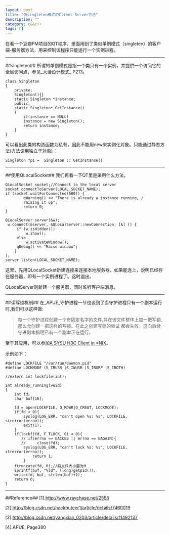 ```yaml
---
layout: post
title: "仿singleten模式的Client-Server方法"
description: ""
category: c&&c++
tags: []
---
```


在看一个豆瓣FM项目的QT程序。里面用到了类似单例模式（singleten）的客户端-服务器方法，用来控制该程序只能运行一个实例进程。

------------------------------------------------
##singleten##
所谓的单例模式是指一个类只有一个实例，并提供一个访问它的全局访问点，参见_大话设计模式_ P213。

```
class Singleton
{
    private:
    Singleton(){}
    static Singleton *instance;
    public:
    static Singleton* GetInstance()
    {
        if(instance == NULL)
        instance = new Singleton();
        return instance;
    }
}
```

可以看出此类的构造函数为私有，因此不能用new来实例化对象。只能通过静态方法(方法调用独立于对象)：

` Singleton *p1 =  Singleton :: GetInstance() `

------------------------------------------------
##使用QLocalSocket##
我们再看一下QT里是采用什么方法。

```
QLocalSocket socket;//Connect to the local server
socket.connectToServer(LOCAL_SOCKET_NAME);
if (socket.waitForConnected(500)) {
        qWarning() << "There is already a instance running, /
        raising it up";
        return 0;
}

QLocalServer server(&w);
 w.connect(&server, &QLocalServer::newConnection, [&] () {
     if (w.isHidden())
         w.show();
     else
         w.activateWindow();
     qDebug() << "Raise window";
    }
);
server.listen(LOCAL_SOCKET_NAME);

```

这里，先用QLocalSocket新建连接来连接本地服务器，如果能连上，说明已经存在服务器，即有一个实例进程了。这时退出。

QLocalServer则新建一个服务器，同时监听客户端消息。

---------------------------------------------------

##读写锁机制##
在_APUE_守护进程一节也谈到了当守护进程只有一个副本运行时,我们可以这样做:

> 每一个守护进程创建一个有固定名字的文件,并在该文件整体上加一把写锁,那么允创建一把这样的写锁。在此之创建写锁的尝试
都会失败，这向后续守进副本指明已有一个副本正在运行。

至于其应用，可以参加[A SYSU H3C Client in *NIX](https://github.com/zonyitoo/sysuh3c/blob/cpp0x/src/main.cpp)。

示例如下：

```
#define LOCKFILE "/var/run/daemon.pid"
#define LOCKMODE (S_IRUSR |S_IWUSR |S_IRGRP |S_IROTH)

//extern int lockfile(int);

int already_running(void)
{
    int fd;
    char buf[16];

    fd = open(LOCKFILE, O_RDWR|O_CREAT, LOCKMODE);
    if(fd < 0){
        syslog(LOG_ERR, "can't open %s: %s", LOCKFILE, strerror(errno));
        exit(1);
    }
    if(lockf(fd, F_TLOCK, 0) < 0){
       // if(errno == EACCES || errno == EAGAIN){
       //     close(fd);
        syslog(LOG_ERR, "can't lock %s: %s", LOCKFILE, strerror(errno));
            return 1;
        }
    ftruncate(fd, 0);//将文件大小置为0
    sprintf(buf, "%ld", (long)getpid());
    write(fd, buf, strlen(buf)+1);
    return 0;
}

```

------------------------------------------------------------------------
##Reference##
[1].http://www.raychase.net/2556

[2].http://blog.csdn.net/hackbuteer1/article/details/7460019

[3].http://blog.csdn.net/yangxiao_0203/article/details/11492137

[4].APUE. Page380
